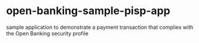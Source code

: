 # open-banking-sample-pisp-app
sample application to demonstrate a payment transaction that complies with the Open Banking security profile 
